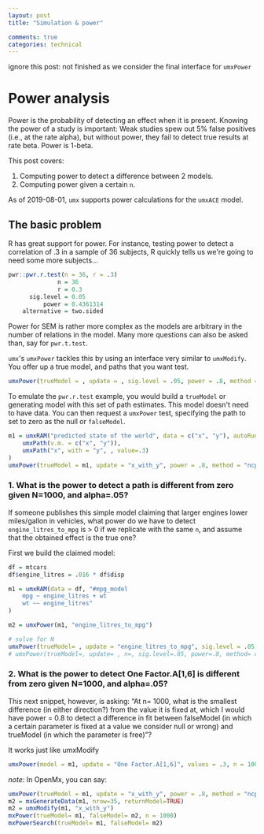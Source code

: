 ```yaml
---
layout: post
title: "Simulation & power"

comments: true
categories: technical
---
```


<a name="top"></a>

ignore this post: not finished as we consider the final interface for `umxPower`

# Power analysis

Power is the probability of detecting an effect when it is present. Knowing the power of a study is important: Weak studies spew out 5% false positives (i.e., at the rate alpha), but without power, they fail to detect true results at rate beta. Power is 1-beta.

This post covers:

1. Computing power to detect a difference between 2 models.
2. Computing power given a certain `n`.

As of 2019-08-01, `umx` supports power calculations for the `umxACE` model.

## The basic problem

R has great support for power. For instance, testing power to detect a correlation of .3 in a sample of 36 subjects, R quickly tells us we're going to need some more subjects...

```R
pwr::pwr.r.test(n = 36, r = .3)
              n = 36
              r = 0.3
      sig.level = 0.05
          power = 0.4361314
    alternative = two.sided
```

Power for SEM is rather more complex as the models are arbitrary in the number of relations in the model. Many more questions can also be asked than, say for `pwr.t.test`. 

`umx`'s `umxPower` tackles this by using an interface very similar to `umxModify`. You offer up a true model, and paths that you want test.

```R
umxPower(trueModel = , update = , sig.level = .05, power = .8, method = c("empirical", "ncp"))
```

To emulate the `pwr.r.test` example, you would build a `trueModel` or generating model with this set of path estimates. This model doesn't need to have data. You can then request a `umxPower` test, specifying the path to set to zero as the null or `falseModel`. 


```R
m1 = umxRAM("predicted state of the world", data = c("x", "y"), autoRun = FALSE,
	umxPath(v.m. = c("x", "y")),
	umxPath("x", with = "y", , value=.3)
)
umxPower(trueModel = m1, update = "x_with_y", power = .8, method = "ncp")
```

### 1. What is the power to detect a path is different from zero given N=1000, and alpha=.05?

If someone publishes this simple model claiming that larger engines lower miles/gallon in vehicles, what power do we have to detect `engine_litres_to_mpg` is > 0 if we replicate with the same `n`, and assume that the obtained effect is the true one? 
 
First we build the claimed model:

```R
df = mtcars
df$engine_litres = .016 * df$disp

m1 = umxRAM(data = df, "#mpg_model
	mpg ~ engine_litres + wt
	wt ~~ engine_litres"
)

m2 = umxPower(m1, "engine_litres_to_mpg")

```

```r
# solve for N
umxPower(trueModel= , update = "engine_litres_to_mpg", sig.level = .05, power = .8, method = c("empirical", "ncp"))
# umxPower(trueModel=, update= , n=, sig.level=.05, power=.8, method= c("empirical", "ncp"))

```

### 2. What is the power to detect One Factor.A[1,6] is different from zero given N=1000, and alpha=.05?

This next snippet, however, is asking:
    “At n= 1000, what is the smallest difference (in either direction?) from the value it is fixed at, which I would have power = 0.8 to detect a difference in fit between falseModel (in which a certain parameter is fixed at a value we consider null or wrong) and trueModel (in which the parameter is free)”?

It works just like umxModify

```r
umxPower(model = m1, update = "One Factor.A[1,6]", values = .3, n = 1000)
```

*note*: In OpenMx, you can say:

```r
umxPower(trueModel = m1, update = "x_with_y", power = .8, method = "ncp")
m2 = mxGenerateData(m1, nrow=35, returnModel=TRUE)
m2 = umxModify(m1, "x_with_y")
mxPower(trueModel= m1, falseModel= m2, n = 1000)
mxPowerSearch(trueModel= m1, falseModel= m2)

```
